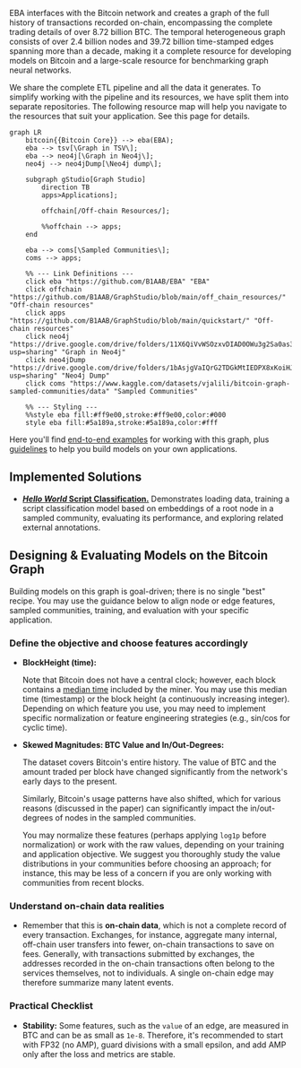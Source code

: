 EBA interfaces with the Bitcoin network and 
creates a graph of the full history of transactions recorded on-chain, 
encompassing the complete trading details of over 8.72 billion BTC.
The temporal heterogeneous graph consists of over 2.4 billion nodes and 
39.72 billion time-stamped edges spanning more than a decade, 
making it a complete resource for developing models on Bitcoin and 
a large-scale resource for benchmarking graph neural networks. 


We share the complete ETL pipeline and all the data it generates. 
To simplify working with the pipeline and its resources, 
we have split them into separate repositories. 
The following resource map will help you navigate to the resources that suit your application. 
See this page for details.


```mermaid
graph LR
    bitcoin{{Bitcoin Core}} --> eba(EBA);
    eba --> tsv[\Graph in TSV\];
    eba --> neo4j[\Graph in Neo4j\];
    neo4j --> neo4jDump[\Neo4j dump\];

    subgraph gStudio[Graph Studio]
        direction TB
        apps>Applications];

        offchain[/Off-chain Resources/];

        %%offchain --> apps;
    end

    eba --> coms[\Sampled Communities\];
    coms --> apps;    

    %% --- Link Definitions ---
    click eba "https://github.com/B1AAB/EBA" "EBA"
    click offchain "https://github.com/B1AAB/GraphStudio/blob/main/off_chain_resources/" "Off-chain resources"
    click apps "https://github.com/B1AAB/GraphStudio/blob/main/quickstart/" "Off-chain resources"
    click neo4j "https://drive.google.com/drive/folders/11X6QiVvWSOzxvDIAD0OWu3g2Sa0as3UQ?usp=sharing" "Graph in Neo4j"
    click neo4jDump "https://drive.google.com/drive/folders/1bAsjgVaIQrG2TDGkMtIEDPX8xKoiHJUf?usp=sharing" "Neo4j Dump"
    click coms "https://www.kaggle.com/datasets/vjalili/bitcoin-graph-sampled-communities/data" "Sampled Communities"

    %% --- Styling ---
    %%style eba fill:#ff9e00,stroke:#ff9e00,color:#000
    style eba fill:#5a189a,stroke:#5a189a,color:#fff
```


Here you'll find [end-to-end examples](#implemented-solutions) for working with this graph, 
plus [guidelines](#designing--evaluating-models-on-the-bitcoin-graph) to help you build models on your own applications.



## Implemented Solutions

* [**_Hello World_ Script Classification.**](/quickstart/script_classification)
    Demonstrates loading data, 
    training a script classification model based on 
    embeddings of a root node in a sampled community, 
    evaluating its performance, 
    and exploring related external annotations.



## Designing & Evaluating Models on the Bitcoin Graph

Building models on this graph is goal-driven; there is no single "best" recipe. 
You may use the guidance below to align node or edge features, sampled communities,
training, and evaluation with your specific application.


### Define the objective and choose features accordingly

* **BlockHeight (time):**

    Note that Bitcoin does not have a central clock; 
    however, each block contains a [median time](https://en.bitcoin.it/wiki/BIP_0113) included by the miner. 
    You may use this median time (timestamp) or the block height 
    (a continuously increasing integer). 
    Depending on which feature you use, 
    you may need to implement specific normalization or feature engineering strategies 
    (e.g., sin/cos for cyclic time). 


* **Skewed Magnitudes: BTC Value and In/Out-Degrees:**

    The dataset covers Bitcoin's entire history. 
    The value of BTC and the amount traded per block 
    have changed significantly from the network's early days to the present.

    Similarly, Bitcoin's usage patterns have also shifted, 
    which for various reasons (discussed in the paper) 
    can significantly impact the in/out-degrees of nodes 
    in the sampled communities.

    You may normalize these features 
    (perhaps applying `log1p` before normalization) 
    or work with the raw values, depending on your training and application objective. 
    We suggest you thoroughly study the value distributions in your communities 
    before choosing an approach; for instance, this may be less of a concern 
    if you are only working with communities from recent blocks.


### Understand on-chain data realities

*   Remember that this is **on-chain data**, 
    which is not a complete record of every transaction. 
    Exchanges, for instance, aggregate many internal, 
    off-chain user transfers into fewer, 
    on-chain transactions to save on fees. 
    Generally, with transactions submitted by exchanges, 
    the addresses recorded in the on-chain transactions 
    often belong to the services themselves, not to individuals. 
    A single on-chain edge may therefore summarize many latent events.


### Practical Checklist

*   **Stability:** 
    Some features, such as the `value` of an edge, 
    are measured in BTC and can be as small as `1e-8`. 
    Therefore, it's recommended to start with FP32 (no AMP), 
    guard divisions with a small epsilon, 
    and add AMP only after the loss and metrics are stable.

